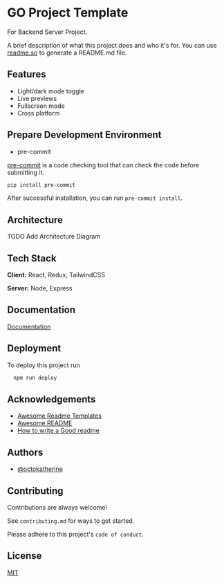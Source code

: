 # GO Project Template

For Backend Server Project.

A brief description of what this project does and who it's for. You can use [readme.so](https://readme.so/editor) to generate a README.md file.

## Features

- Light/dark mode toggle
- Live previews
- Fullscreen mode
- Cross platform

## Prepare Development Environment

- pre-commit

[pre-commit](https://pre-commit.com/) is a code checking tool that can check the code before submitting it.

```bash
pip install pre-commit
```

After successful installation, you can run `pre-commit install`.

## Architecture

TODO Add Architecture Diagram

## Tech Stack

**Client:** React, Redux, TailwindCSS

**Server:** Node, Express

## Documentation

[Documentation](https://linktodocumentation)

## Deployment

To deploy this project run

```bash
  npm run deploy
```

## Acknowledgements

- [Awesome Readme Templates](https://awesomeopensource.com/project/elangosundar/awesome-README-templates)
- [Awesome README](https://github.com/matiassingers/awesome-readme)
- [How to write a Good readme](https://bulldogjob.com/news/449-how-to-write-a-good-readme-for-your-github-project)

## Authors

- [@octokatherine](https://www.github.com/octokatherine)

## Contributing

Contributions are always welcome!

See `contributing.md` for ways to get started.

Please adhere to this project's `code of conduct`.

## License

[MIT](https://choosealicense.com/licenses/mit/)
